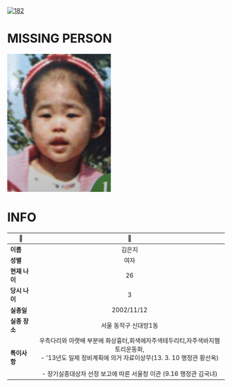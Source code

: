 [![182](https://img.shields.io/badge/%EC%8B%A4%EC%A2%85%EC%8B%A0%EA%B3%A0%EB%8A%94%20%EA%B5%AD%EB%B2%88%EC%97%86%EC%9D%B4-182-blue)](http://safe182.go.kr/index.do)

# MISSING PERSON

<img src="./missing_person.jpg">

# INFO

|🔑|💎|
|--|:--:|
|**이름**|김은지|
|**성별**|여자|
|**현재 나이**|26|
|**당시 나이**|3|
|**실종일**|2002/11/12|
|**실종 장소**|서울 동작구 신대방1동|
|**특이사항**|우측다리와 아랫배 부분에 화상흉터,회색에자주색테두리티,자주색바지햄토리운동화,</br>- '13년도 일제 정비계획에 의거 자료이상무(13. 3. 10  행정관 황선옥)</br></br>- 장기실종대상자 선정 보고에 따른 서울청 이관 (9.16 행정관 김국녀)|
